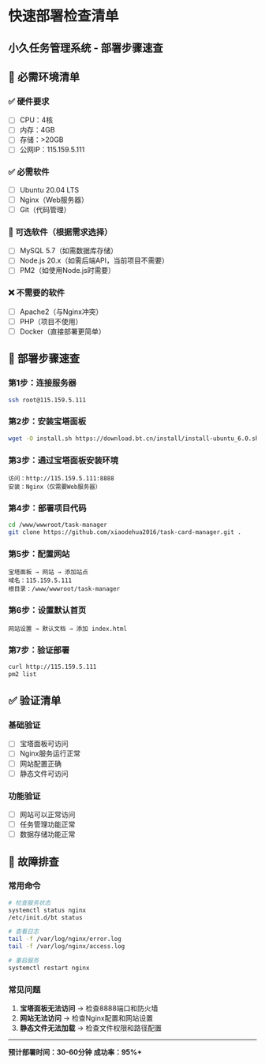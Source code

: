 # 快速部署检查清单
## 小久任务管理系统 - 部署步骤速查

## 🎯 必需环境清单

### ✅ 硬件要求
- [ ] CPU：4核
- [ ] 内存：4GB  
- [ ] 存储：>20GB
- [ ] 公网IP：115.159.5.111

### ✅ 必需软件
- [ ] Ubuntu 20.04 LTS
- [ ] Nginx（Web服务器）
- [ ] Git（代码管理）

### 🔄 可选软件（根据需求选择）
- [ ] MySQL 5.7（如需数据库存储）
- [ ] Node.js 20.x（如需后端API，当前项目不需要）
- [ ] PM2（如使用Node.js时需要）

### ❌ 不需要的软件
- [ ] Apache2（与Nginx冲突）
- [ ] PHP（项目不使用）
- [ ] Docker（直接部署更简单）

## 🚀 部署步骤速查

### 第1步：连接服务器
```bash
ssh root@115.159.5.111
```

### 第2步：安装宝塔面板
```bash
wget -O install.sh https://download.bt.cn/install/install-ubuntu_6.0.sh && sudo bash install.sh ed8484bec
```

### 第3步：通过宝塔面板安装环境
```
访问：http://115.159.5.111:8888
安装：Nginx（仅需要Web服务器）
```

### 第4步：部署项目代码
```bash
cd /www/wwwroot/task-manager
git clone https://github.com/xiaodehua2016/task-card-manager.git .
```

### 第5步：配置网站
```
宝塔面板 → 网站 → 添加站点
域名：115.159.5.111
根目录：/www/wwwroot/task-manager
```

### 第6步：设置默认首页
```
网站设置 → 默认文档 → 添加 index.html
```

### 第7步：验证部署
```bash
curl http://115.159.5.111
pm2 list
```

## ✅ 验证清单

### 基础验证
- [ ] 宝塔面板可访问
- [ ] Nginx服务运行正常
- [ ] 网站配置正确
- [ ] 静态文件可访问

### 功能验证  
- [ ] 网站可以正常访问
- [ ] 任务管理功能正常
- [ ] 数据存储功能正常

## 🔧 故障排查

### 常用命令
```bash
# 检查服务状态
systemctl status nginx
/etc/init.d/bt status

# 查看日志
tail -f /var/log/nginx/error.log
tail -f /var/log/nginx/access.log

# 重启服务
systemctl restart nginx
```

### 常见问题
1. **宝塔面板无法访问** → 检查8888端口和防火墙
2. **网站无法访问** → 检查Nginx配置和网站设置
3. **静态文件无法加载** → 检查文件权限和路径配置

---

**预计部署时间：30-60分钟**
**成功率：95%+**